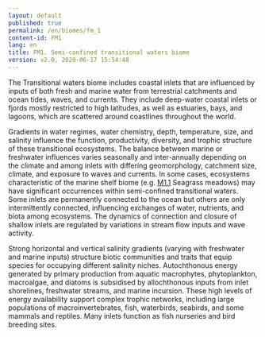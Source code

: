 ```yaml
---
layout: default
published: true
permalink: /en/biomes/fm_1
content-id: FM1
lang: en
title: FM1. Semi-confined transitional waters biome
version: v2.0, 2020-06-17 15:54:48
---
```


The Transitional waters biome includes coastal inlets that are influenced by inputs of both fresh and marine water from terrestrial catchments and ocean tides, waves, and currents. They include deep-water coastal inlets or fjords mostly restricted to high latitudes, as well as estuaries, bays, and lagoons, which are scattered around coastlines throughout the world. 

Gradients in water regimes, water chemistry, depth, temperature, size, and salinity influence the function, productivity, diversity, and trophic structure of these transitional ecosystems. The balance between marine or freshwater influences varies seasonally and inter-annually depending on the climate and among inlets with differing geomorphology, catchment size, climate, and exposure to waves and currents. In some cases, ecosystems characteristic of the marine shelf biome (e.g. [M1.1](/explore/groups/M1.1) Seagrass meadows) may have significant occurrences within semi-confined transitional waters. Some inlets are permanently connected to the ocean but others are only intermittently connected, influencing exchanges of water, nutrients, and biota among ecosystems. The dynamics of connection and closure of shallow inlets are regulated by variations in stream flow inputs and wave activity. 

Strong horizontal and vertical salinity gradients (varying with freshwater and marine inputs) structure biotic communities and traits that equip species for occupying different salinity niches. Autochthonous energy generated by primary production from aquatic macrophytes, phytoplankton, macroalgae, and diatoms is subsidised by allochthonous inputs from inlet shorelines, freshwater streams, and marine incursion. These high levels of energy availability support complex trophic networks, including large populations of macroinvertebrates, fish, waterbirds, seabirds, and some mammals and reptiles. Many inlets function as fish nurseries and bird breeding sites.
